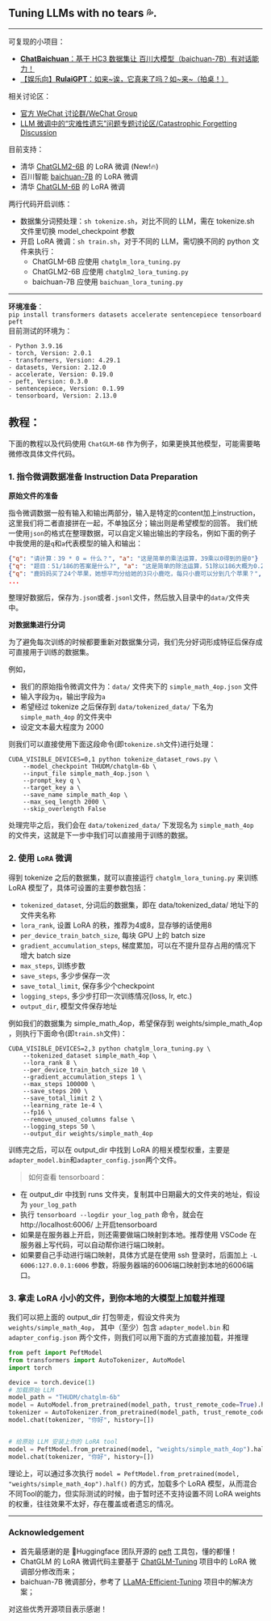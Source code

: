 ## Tuning LLMs with no tears 💦.

---
可复现的小项目：
- [**ChatBaichuan**：基于 HC3 数据集让 百川大模型（baichuan-7B）有对话能力！](/projects/ChatBaichuan-HC3/)
- [【娱乐向】**RulaiGPT**：如来\~诶，它真来了吗？如\~来\~（拍桌！）](/projects/RulaiGPT/)


相关讨论区：
- [官方 WeChat 讨论群/WeChat Group](https://github.com/beyondguo/LLM-Tuning/discussions/23)
- [LLM 微调中的“灾难性遗忘”问题专题讨论区/Catastrophic Forgetting Discussion](https://github.com/beyondguo/LLM-Tuning/discussions/24)


目前支持：
- 清华 [ChatGLM2-6B](https://huggingface.co/THUDM/chatglm2-6b) 的 LoRA 微调 (New!🔥)
- 百川智能 [baichuan-7B](https://huggingface.co/baichuan-inc/baichuan-7B) 的 LoRA 微调
- 清华 [ChatGLM-6B](https://huggingface.co/THUDM/chatglm-6b) 的 LoRA 微调


两行代码开启训练：
- 数据集分词预处理：`sh tokenize.sh`，对比不同的 LLM，需在 tokenize.sh 文件里切换 model_checkpoint 参数
- 开启 LoRA 微调：`sh train.sh`，对于不同的 LLM，需切换不同的 python 文件来执行：
    - ChatGLM-6B 应使用 `chatglm_lora_tuning.py`
    - ChatGLM2-6B 应使用 `chatglm2_lora_tuning.py`
    - baichuan-7B 应使用 `baichuan_lora_tuning.py`

---


**环境准备**：\
`pip install transformers datasets accelerate sentencepiece tensorboard peft`\
目前测试的环境为：
```
- Python 3.9.16
- torch, Version: 2.0.1
- transformers, Version: 4.29.1
- datasets, Version: 2.12.0
- accelerate, Version: 0.19.0
- peft, Version: 0.3.0
- sentencepiece, Version: 0.1.99
- tensorboard, Version: 2.13.0
```

## 教程：
下面的教程以及代码使用 `ChatGLM-6B` 作为例子，如果更换其他模型，可能需要略微修改具体文件代码。

### 1. 指令微调数据准备 Instruction Data Preparation
**原始文件的准备**

指令微调数据一般有输入和输出两部分，输入是特定的content加上instruction，这里我们将二者直接拼在一起，不单独区分；输出则是希望模型的回答。
我们统一使用`json`的格式在整理数据，可以自定义输出输出的字段名，例如下面的例子中我使用的是`q`和`a`代表模型的输入和输出：
```json
{"q": "请计算：39 * 0 = 什么？", "a": "这是简单的乘法运算，39乘以0得到的是0"}
{"q": "题目：51/186的答案是什么?", "a": "这是简单的除法运算，51除以186大概为0.274"}
{"q": "鹿妈妈买了24个苹果，她想平均分给她的3只小鹿吃，每只小鹿可以分到几个苹果？", "a": "鹿妈妈买了24个苹果，平均分给3只小鹿吃，那么每只小鹿可以分到的苹果数就是总苹果数除以小鹿的只数。\n24÷3=8\n每只小鹿可以分到8个苹果。所以，答案是每只小鹿可以分到8个苹果。"}
...
```
整理好数据后，保存为`.json`或者`.jsonl`文件，然后放入目录中的`data/`文件夹中。

**对数据集进行分词**

为了避免每次训练的时候都要重新对数据集分词，我们先分好词形成特征后保存成可直接用于训练的数据集。

例如，
- 我们的原始指令微调文件为：`data/` 文件夹下的 `simple_math_4op.json` 文件
- 输入字段为`q`，输出字段为`a`
- 希望经过 tokenize 之后保存到 `data/tokenized_data/` 下名为 `simple_math_4op` 的文件夹中
- 设定文本最大程度为 2000

则我们可以直接使用下面这段命令(即`tokenize.sh`文件)进行处理：
```shell
CUDA_VISIBLE_DEVICES=0,1 python tokenize_dataset_rows.py \
    --model_checkpoint THUDM/chatglm-6b \
    --input_file simple_math_4op.json \
    --prompt_key q \
    --target_key a \
    --save_name simple_math_4op \
    --max_seq_length 2000 \
    --skip_overlength False
```
处理完毕之后，我们会在 `data/tokenized_data/` 下发现名为 `simple_math_4op` 的文件夹，这就是下一步中我们可以直接用于训练的数据。


### 2. 使用 `LoRA` 微调

得到 tokenize 之后的数据集，就可以直接运行 `chatglm_lora_tuning.py` 来训练 LoRA 模型了，具体可设置的主要参数包括：
- `tokenized_dataset`, 分词后的数据集，即在 data/tokenized_data/ 地址下的文件夹名称
- `lora_rank`, 设置 LoRA 的秩，推荐为4或8，显存够的话使用8
- `per_device_train_batch_size`, 每块 GPU 上的 batch size
- `gradient_accumulation_steps`, 梯度累加，可以在不提升显存占用的情况下增大 batch size
- `max_steps`, 训练步数
- `save_steps`, 多少步保存一次
- `save_total_limit`, 保存多少个checkpoint
- `logging_steps`, 多少步打印一次训练情况(loss, lr, etc.)
- `output_dir`, 模型文件保存地址

例如我们的数据集为 simple_math_4op，希望保存到 weights/simple_math_4op ，则执行下面命令(即`train.sh`文件)：
```shell
CUDA_VISIBLE_DEVICES=2,3 python chatglm_lora_tuning.py \
    --tokenized_dataset simple_math_4op \
    --lora_rank 8 \
    --per_device_train_batch_size 10 \
    --gradient_accumulation_steps 1 \
    --max_steps 100000 \
    --save_steps 200 \
    --save_total_limit 2 \
    --learning_rate 1e-4 \
    --fp16 \
    --remove_unused_columns false \
    --logging_steps 50 \
    --output_dir weights/simple_math_4op
```

训练完之后，可以在 output_dir 中找到 LoRA 的相关模型权重，主要是`adapter_model.bin`和`adapter_config.json`两个文件。


> 如何查看 tensorboard：
- 在 output_dir 中找到 runs 文件夹，复制其中日期最大的文件夹的地址，假设为 `your_log_path`
- 执行 `tensorboard --logdir your_log_path` 命令，就会在 http://localhost:6006/ 上开启tensorboard
- 如果是在服务器上开启，则还需要做端口映射到本地。推荐使用 VSCode 在服务器上写代码，可以自动帮你进行端口映射。
- 如果要自己手动进行端口映射，具体方式是在使用 ssh 登录时，后面加上 `-L 6006:127.0.0.1:6006` 参数，将服务器端的6006端口映射到本地的6006端口。


### 3. 拿走 LoRA 小小的文件，到你本地的大模型上加载并推理

我们可以把上面的 output_dir 打包带走，假设文件夹为 `weights/simple_math_4op`， 其中（至少）包含 `adapter_model.bin` 和 `adapter_config.json` 两个文件，则我们可以用下面的方式直接加载，并推理

```python
from peft import PeftModel
from transformers import AutoTokenizer, AutoModel
import torch

device = torch.device(1)
# 加载原始 LLM
model_path = "THUDM/chatglm-6b"
model = AutoModel.from_pretrained(model_path, trust_remote_code=True).half().to(device)
tokenizer = AutoTokenizer.from_pretrained(model_path, trust_remote_code=True)
model.chat(tokenizer, "你好", history=[])


# 给原始 LLM 安装上你的 LoRA tool
model = PeftModel.from_pretrained(model, "weights/simple_math_4op").half()
model.chat(tokenizer, "你好", history=[])
```

理论上，可以通过多次执行 `model = PeftModel.from_pretrained(model, "weights/simple_math_4op").half()` 的方式，加载多个 LoRA 模型，从而混合不同Tool的能力，但实际测试的时候，由于暂时还不支持设置不同 LoRA weights的权重，往往效果不太好，存在覆盖或者遗忘的情况。


---

### Acknowledgement
- 首先最感谢的是 🤗Huggingface 团队开源的 [peft](https://github.com/huggingface/peft) 工具包，懂的都懂！
- ChatGLM 的 LoRA 微调代码主要基于 [ChatGLM-Tuning](https://github.com/mymusise/ChatGLM-Tuning) 项目中的 LoRA 微调部分修改而来；
- baichuan-7B 微调部分，参考了 [LLaMA-Efficient-Tuning](https://github.com/hiyouga/LLaMA-Efficient-Tuning/issues/43) 项目中的解决方案；

对这些优秀开源项目表示感谢！